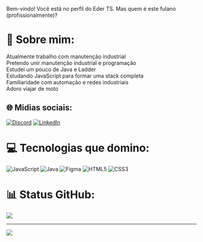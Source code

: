 Bem-vindo!
Você está no perfil do Eder TS. Mas quem é este fulano (profissionalmente)?

# 💫 Sobre mim:
Atualmente trabalho com manutenção industrial<br>Pretendo unir manutenção industrial e programação<br>Estudei um pouco de Java e Ladder<br>Estudando JavaScript para formar uma stack completa<br>Familiaridade com automação e redes industriais<br>Adoro viajar de moto


## 🌐 Midias sociais:
[![Discord](https://img.shields.io/badge/Discord-%237289DA.svg?logo=discord&logoColor=white)](https://discord.gg/ExHW36X9)
[![LinkedIn](https://img.shields.io/badge/LinkedIn-%230077B5.svg?logo=linkedin&logoColor=white)](https://linkedin.com/in/https://www.linkedin.com/in/eder-ts/)

# 💻 Tecnologias que domino:
![JavaScript](https://img.shields.io/badge/javascript-%23323330.svg?style=for-the-badge&logo=javascript&logoColor=%23F7DF1E) ![Java](https://img.shields.io/badge/java-%23ED8B00.svg?style=for-the-badge&logo=openjdk&logoColor=white) ![Figma](https://img.shields.io/badge/figma-%23F24E1E.svg?style=for-the-badge&logo=figma&logoColor=white) ![HTML5](https://img.shields.io/badge/html5-%23E34F26.svg?style=for-the-badge&logo=html5&logoColor=white) ![CSS3](https://img.shields.io/badge/css3-%231572B6.svg?style=for-the-badge&logo=css3&logoColor=white)
# 📊 Status GitHub:
![](https://github-readme-stats.vercel.app/api/top-langs/?username=Eder-TS&theme=tokyonight&hide_border=false&include_all_commits=false&count_private=false&layout=compact)

---
[![](https://visitcount.itsvg.in/api?id=Eder-TS&icon=0&color=0)](https://visitcount.itsvg.in)

<!-- Proudly created with GPRM ( https://gprm.itsvg.in ) -->
